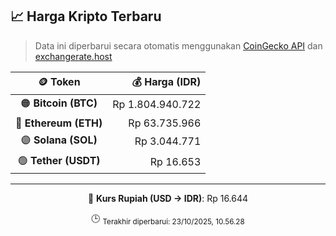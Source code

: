 

<!-- HARGA_KRIPTO -->
## 📈 Harga Kripto Terbaru

> Data ini diperbarui secara otomatis menggunakan [CoinGecko API](https://www.coingecko.com/) dan [exchangerate.host](https://exchangerate.host/)

<div align="center">

| 🪙 Token | 💰 Harga (IDR) |
|:------:|---------------:|
| 🟠 **Bitcoin (BTC)**   | Rp 1.804.940.722 |
| 🔵 **Ethereum (ETH)**  | Rp 63.735.966 |
| 🟣 **Solana (SOL)**    | Rp 3.044.771 |
| 🟢 **Tether (USDT)**   | Rp 16.653 |

---

💱 **Kurs Rupiah (USD → IDR)**: Rp 16.644

🕒 <sub>Terakhir diperbarui: 23/10/2025, 10.56.28</sub>

</div>
<!-- /HARGA_KRIPTO -->